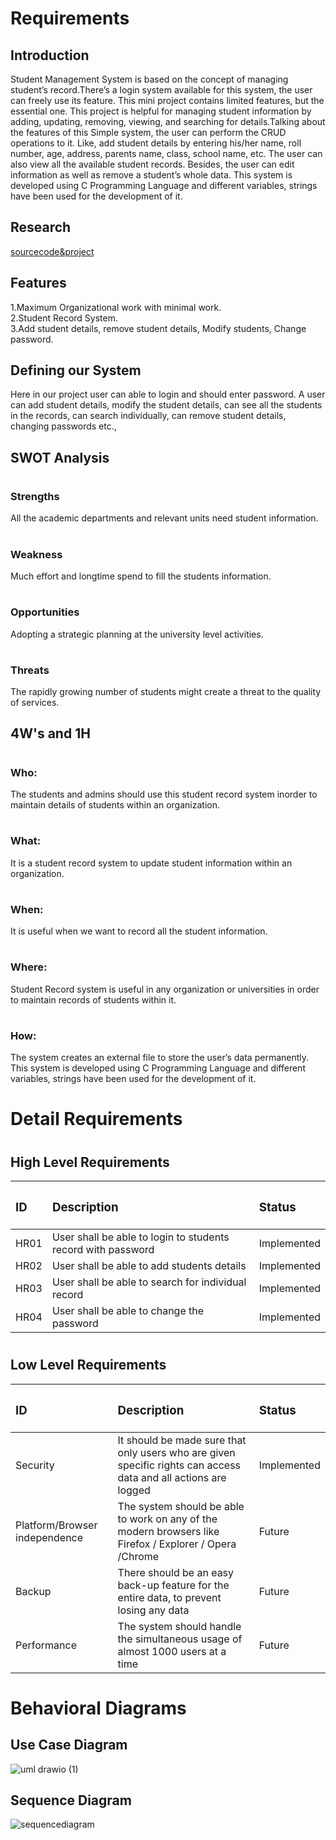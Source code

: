 # <h1>Requirements
## <h2>Introduction
Student Management System is based on the concept of managing student’s record.There’s a login system available for this system, the user can freely use its feature.
This mini project contains limited features, but the essential one. This project is helpful for managing student information by adding, updating, removing, viewing, and searching for details.Talking about the features of this Simple system, the user can perform the CRUD operations to it. Like, add student details by entering his/her name, roll number, age, address, parents name, class, school name, etc. The user can also view all the available student records. Besides, the user can edit information as well as remove a student’s whole data. This system is developed using C Programming Language and different variables, strings have been used for the development of it.
## <h2>Research
[sourcecode&project](https://code-projects.org/student-record-system-in-c-programming-with-source-code/)
## <h2>Features 
  1.Maximum Organizational work with minimal work.<br/>
  2.Student Record System.<br/>
  3.Add student details, remove student details, Modify students, Change password.<br/>
## <h2>Defining our System
  Here in our project user can able to login and should enter password. A user can add student details, modify the student details, can see all the students in the records, can search individually, can remove student details, changing passwords etc.,
## <h2>SWOT Analysis
# <h3>Strengths   
  All the academic departments and relevant units need student information.
# <h3>Weakness
  Much effort and longtime spend to fill the students information. 
# <h3>Opportunities
  Adopting a strategic planning at the university level activities.
# <h3>Threats
  The rapidly growing number of students might create a threat to the quality of services.
## <h2>4W's and 1H
  # <h3>Who:
  The students and admins should use this student record system inorder to maintain details of students within an organization.
  # <h3>What:
  It is a student record system to update student information within an organization.
  # <h3>When:
  It is useful when we want to record all the student information.
  # <h3>Where:
  Student Record system is useful in any organization or universities in order to maintain records of students within it.
  # <h3>How:
  The system creates an external file to store the user’s data permanently. This system is developed using C Programming Language and different variables, strings have been used for the development of it.
## <h1>Detail Requirements
  # <h2>High Level Requirements
  |<h3>ID | <h3>Description |  <h3>Status  |
  |:------|:----------------|:-------------|
  |HR01| User shall be able to login to students record with password|Implemented|
  |HR02| User shall be able to add students details|Implemented|
  |HR03| User shall be able to search for individual record|Implemented|
  |HR04| User shall be able to change the password|Implemented|
 # <h2>Low Level Requirements
  |<h3>ID | <h3>Description |  <h3>Status  |
  |:------|:----------------|:-------------|
  |Security|It should be made sure that only users who are given specific rights can access data and all actions are logged|Implemented|
  |Platform/Browser independence|The system should be able to work on any of the modern browsers like Firefox / Explorer / Opera /Chrome|Future|
  |Backup|There should be an easy back-up feature for the entire data, to prevent losing any data|Future|
  |Performance|The system should handle the simultaneous usage of almost 1000 users at a time|Future|
  ## <h1>Behavioral Diagrams
  ## <h2>Use Case Diagram
  ![uml drawio (1)](https://user-images.githubusercontent.com/89638181/132220792-875cd6b0-f221-4956-9c9c-9da74e328e8c.png)
  ## <h2>Sequence Diagram
  ![sequencediagram](https://user-images.githubusercontent.com/89638181/132221126-62d7a29d-683b-46b4-8689-7c9157c4c1c5.png)

   

